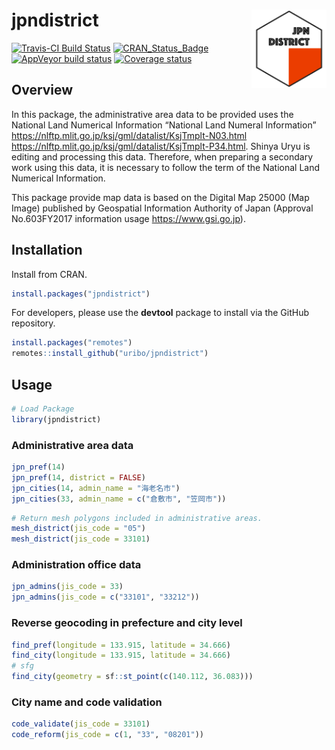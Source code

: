 
<!-- README.md is generated from README.Rmd. Please edit that file -->

# jpndistrict <img src="man/figures/logo.png" align="right" width="120px" />

[![Travis-CI Build
Status](https://travis-ci.org/uribo/jpndistrict.svg?branch=master)](https://travis-ci.org/uribo/jpndistrict)
[![CRAN\_Status\_Badge](https://www.r-pkg.org/badges/version/jpndistrict)](https://cran.r-project.org/package=jpndistrict)
[![AppVeyor build
status](https://ci.appveyor.com/api/projects/status/github/uribo/jpndistrict?branch=master&svg=true)](https://ci.appveyor.com/project/uribo/jpndistrict)
[![Coverage
status](https://codecov.io/gh/uribo/jpndistrict/branch/master/graph/badge.svg)](https://codecov.io/github/uribo/jpndistrict?branch=master)

## Overview

In this package, the administrative area data to be provided uses the
National Land Numerical Information “National Land Numeral Information”
<https://nlftp.mlit.go.jp/ksj/gml/datalist/KsjTmplt-N03.html>
<https://nlftp.mlit.go.jp/ksj/gml/datalist/KsjTmplt-P34.html>. Shinya
Uryu is editing and processing this data. Therefore, when preparing a
secondary work using this data, it is necessary to follow the term of
the National Land Numerical Information.

This package provide map data is based on the Digital Map 25000 (Map
Image) published by Geospatial Information Authority of Japan (Approval
No.603FY2017 information usage <https://www.gsi.go.jp>).

## Installation

Install from CRAN.

``` r
install.packages("jpndistrict")
```

For developers, please use the **devtool** package to install via the
GitHub repository.

``` r
install.packages("remotes")
remotes::install_github("uribo/jpndistrict")
```

## Usage

``` r
# Load Package
library(jpndistrict)
```

### Administrative area data

``` r
jpn_pref(14)
jpn_pref(14, district = FALSE)
jpn_cities(14, admin_name = "海老名市")
jpn_cities(33, admin_name = c("倉敷市", "笠岡市"))
```

``` r
# Return mesh polygons included in administrative areas.
mesh_district(jis_code = "05")
mesh_district(jis_code = 33101)
```

### Administration office data

``` r
jpn_admins(jis_code = 33)
jpn_admins(jis_code = c("33101", "33212"))
```

### Reverse geocoding in prefecture and city level

``` r
find_pref(longitude = 133.915, latitude = 34.666)
find_city(longitude = 133.915, latitude = 34.666)
# sfg
find_city(geometry = sf::st_point(c(140.112, 36.083)))
```

### City name and code validation

``` r
code_validate(jis_code = 33101)
code_reform(jis_code = c(1, "33", "08201"))
```

